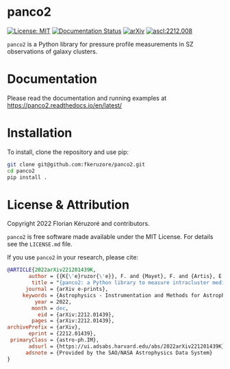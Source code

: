 # panco2

[![License: MIT](https://img.shields.io/badge/License-MIT-yellow.svg)](https://opensource.org/licenses/MIT)
[![Documentation Status](https://readthedocs.org/projects/panco2/badge/?version=latest)](https://panco2.readthedocs.io/en/latest/?badge=latest)
[![arXiv](https://img.shields.io/badge/arXiv-2212.01439-b31b1b.svg?style=flat)](https://arxiv.org/abs/2212.01439)
<a href="https://ascl.net/2212.008"><img src="https://img.shields.io/badge/ascl-2212.008-blue.svg?colorB=262255" alt="ascl:2212.008" /></a>

``panco2`` is a Python library for pressure profile measurements in SZ observations of galaxy clusters.

# Documentation

Please read the documentation and running examples at https://panco2.readthedocs.io/en/latest/

# Installation

To install, clone the repository and use pip:

```sh
git clone git@github.com:fkeruzore/panco2.git
cd panco2
pip install .
```

# License & Attribution

Copyright 2022 Florian Kéruzoré and contributors.

``panco2`` is free software made available under the MIT License. For details see the ``LICENSE.md`` file.

If you use ``panco2`` in your research, please cite:

```bib
@ARTICLE{2022arXiv221201439K,
       author = {{K{\'e}ruzor{\'e}}, F. and {Mayet}, F. and {Artis}, E. and {Mac{\'\i}as-P{\'e}rez}, J. -F. and {Mu{\~n}oz-Echeverr{\'\i}a}, M. and {Perotto}, L. and {Ruppin}, F.},
        title = "{panco2: a Python library to measure intracluster medium pressure profiles from Sunyaev-Zeldovich observations}",
      journal = {arXiv e-prints},
     keywords = {Astrophysics - Instrumentation and Methods for Astrophysics, Astrophysics - Cosmology and Nongalactic Astrophysics},
         year = 2022,
        month = dec,
          eid = {arXiv:2212.01439},
        pages = {arXiv:2212.01439},
archivePrefix = {arXiv},
       eprint = {2212.01439},
 primaryClass = {astro-ph.IM},
       adsurl = {https://ui.adsabs.harvard.edu/abs/2022arXiv221201439K},
      adsnote = {Provided by the SAO/NASA Astrophysics Data System}
}
```

